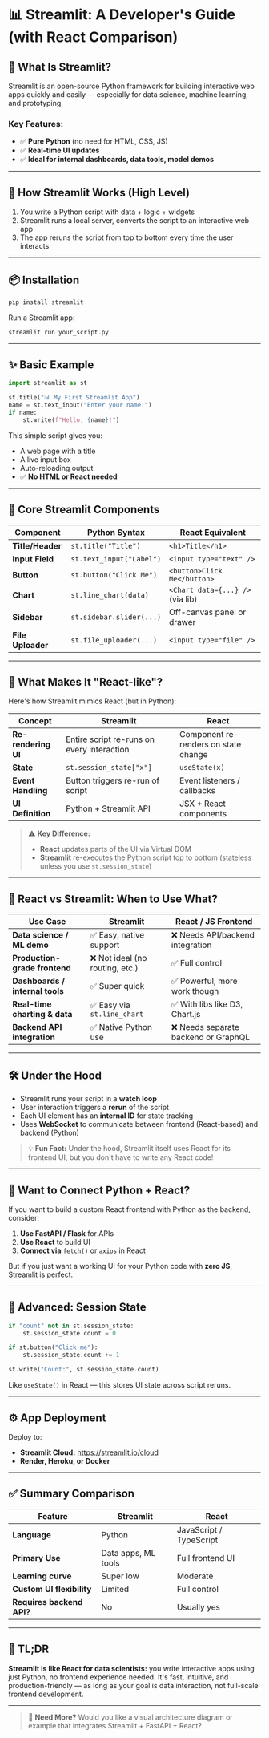 # 📊 Streamlit: A Developer's Guide (with React Comparison)

## 🚀 What Is Streamlit?

Streamlit is an open-source Python framework for building interactive web apps quickly and easily — especially for data science, machine learning, and prototyping.

### Key Features:
- ✅ **Pure Python** (no need for HTML, CSS, JS)
- ✅ **Real-time UI updates**
- ✅ **Ideal for internal dashboards, data tools, model demos**

---

## 🧠 How Streamlit Works (High Level)

1. You write a Python script with data + logic + widgets
2. Streamlit runs a local server, converts the script to an interactive web app
3. The app reruns the script from top to bottom every time the user interacts

---

## 📦 Installation

```bash
pip install streamlit
```

Run a Streamlit app:

```bash
streamlit run your_script.py
```

---

## ✨ Basic Example

```python
import streamlit as st

st.title("📊 My First Streamlit App")
name = st.text_input("Enter your name:")
if name:
    st.write(f"Hello, {name}!")
```

This simple script gives you:
- A web page with a title
- A live input box
- Auto-reloading output
- ✅ **No HTML or React needed**

---

## 🧩 Core Streamlit Components

| Component | Python Syntax | React Equivalent |
|-----------|---------------|------------------|
| **Title/Header** | `st.title("Title")` | `<h1>Title</h1>` |
| **Input Field** | `st.text_input("Label")` | `<input type="text" />` |
| **Button** | `st.button("Click Me")` | `<button>Click Me</button>` |
| **Chart** | `st.line_chart(data)` | `<Chart data={...} />` (via lib) |
| **Sidebar** | `st.sidebar.slider(...)` | Off-canvas panel or drawer |
| **File Uploader** | `st.file_uploader(...)` | `<input type="file" />` |

---

## 🧠 What Makes It "React-like"?

Here's how Streamlit mimics React (but in Python):

| Concept | Streamlit | React |
|---------|-----------|-------|
| **Re-rendering UI** | Entire script re-runs on every interaction | Component re-renders on state change |
| **State** | `st.session_state["x"]` | `useState(x)` |
| **Event Handling** | Button triggers re-run of script | Event listeners / callbacks |
| **UI Definition** | Python + Streamlit API | JSX + React components |

> ⚠️ **Key Difference:**
> - **React** updates parts of the UI via Virtual DOM
> - **Streamlit** re-executes the Python script top to bottom (stateless unless you use `st.session_state`)

---

## 🔄 React vs Streamlit: When to Use What?

| Use Case | Streamlit | React / JS Frontend |
|----------|-----------|---------------------|
| **Data science / ML demo** | ✅ Easy, native support | ❌ Needs API/backend integration |
| **Production-grade frontend** | ❌ Not ideal (no routing, etc.) | ✅ Full control |
| **Dashboards / internal tools** | ✅ Super quick | ✅ Powerful, more work though |
| **Real-time charting & data** | ✅ Easy via `st.line_chart` | ✅ With libs like D3, Chart.js |
| **Backend API integration** | ✅ Native Python use | ❌ Needs separate backend or GraphQL |

---

## 🛠 Under the Hood

- Streamlit runs your script in a **watch loop**
- User interaction triggers a **rerun** of the script
- Each UI element has an **internal ID** for state tracking
- Uses **WebSocket** to communicate between frontend (React-based) and backend (Python)

> 💡 **Fun Fact:** Under the hood, Streamlit itself uses React for its frontend UI, but you don't have to write any React code!

---

## 🌉 Want to Connect Python + React?

If you want to build a custom React frontend with Python as the backend, consider:

1. **Use FastAPI / Flask** for APIs
2. **Use React** to build UI  
3. **Connect via** `fetch()` or `axios` in React

But if you just want a working UI for your Python code with **zero JS**, Streamlit is perfect.

---

## 🔐 Advanced: Session State

```python
if "count" not in st.session_state:
    st.session_state.count = 0

if st.button("Click me"):
    st.session_state.count += 1

st.write("Count:", st.session_state.count)
```

Like `useState()` in React — this stores UI state across script reruns.

---

## ⚙️ App Deployment

Deploy to:
- **Streamlit Cloud:** https://streamlit.io/cloud
- **Render, Heroku, or Docker**

---

## ✅ Summary Comparison

| Feature | Streamlit | React |
|---------|-----------|-------|
| **Language** | Python | JavaScript / TypeScript |
| **Primary Use** | Data apps, ML tools | Full frontend UI |
| **Learning curve** | Super low | Moderate |
| **Custom UI flexibility** | Limited | Full control |
| **Requires backend API?** | No | Usually yes |

---

## 📘 TL;DR

**Streamlit is like React for data scientists:** you write interactive apps using just Python, no frontend experience needed. It's fast, intuitive, and production-friendly — as long as your goal is data interaction, not full-scale frontend development.

---

> 💭 **Need More?** Would you like a visual architecture diagram or example that integrates Streamlit + FastAPI + React?
